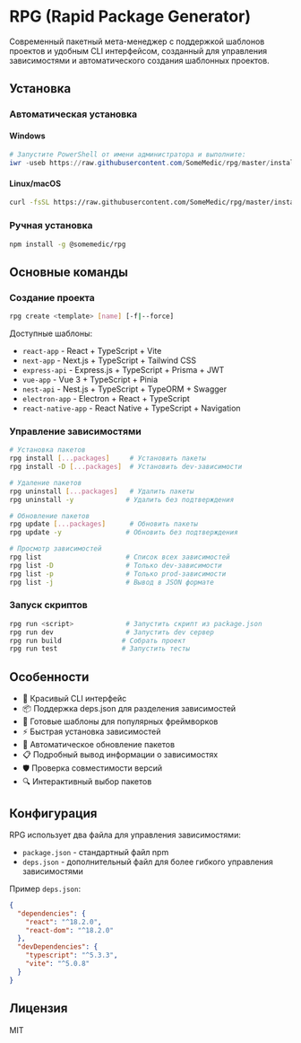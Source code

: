 # RPG (Rapid Package Generator)

Современный пакетный мета-менеджер с поддержкой шаблонов проектов и удобным CLI интерфейсом, созданный для управления зависимостями и автоматического создания шаблонных проектов.

## Установка

### Автоматическая установка

#### Windows
```powershell
# Запустите PowerShell от имени администратора и выполните:
iwr -useb https://raw.githubusercontent.com/SomeMedic/rpg/master/install.ps1 | iex
```

#### Linux/macOS
```bash
curl -fsSL https://raw.githubusercontent.com/SomeMedic/rpg/master/install.sh | bash
```

### Ручная установка
```bash
npm install -g @somemedic/rpg
```

## Основные команды

### Создание проекта

```bash
rpg create <template> [name] [-f|--force]
```

Доступные шаблоны:
- `react-app` - React + TypeScript + Vite
- `next-app` - Next.js + TypeScript + Tailwind CSS
- `express-api` - Express.js + TypeScript + Prisma + JWT
- `vue-app` - Vue 3 + TypeScript + Pinia
- `nest-api` - Nest.js + TypeScript + TypeORM + Swagger
- `electron-app` - Electron + React + TypeScript
- `react-native-app` - React Native + TypeScript + Navigation

### Управление зависимостями

```bash
# Установка пакетов
rpg install [...packages]     # Установить пакеты
rpg install -D [...packages]  # Установить dev-зависимости

# Удаление пакетов
rpg uninstall [...packages]   # Удалить пакеты
rpg uninstall -y             # Удалить без подтверждения

# Обновление пакетов
rpg update [...packages]      # Обновить пакеты
rpg update -y                # Обновить без подтверждения

# Просмотр зависимостей
rpg list                     # Список всех зависимостей
rpg list -D                  # Только dev-зависимости
rpg list -p                  # Только prod-зависимости
rpg list -j                  # Вывод в JSON формате
```

### Запуск скриптов

```bash
rpg run <script>             # Запустить скрипт из package.json
rpg run dev                  # Запустить dev сервер
rpg run build               # Собрать проект
rpg run test                # Запустить тесты
```

## Особенности

- 🎨 Красивый CLI интерфейс
- 📦 Поддержка deps.json для разделения зависимостей
- 🚀 Готовые шаблоны для популярных фреймворков
- ⚡️ Быстрая установка зависимостей
- 🔄 Автоматическое обновление пакетов
- 📋 Подробный вывод информации о зависимостях
- 🛡️ Проверка совместимости версий
- 🔍 Интерактивный выбор пакетов

## Конфигурация

RPG использует два файла для управления зависимостями:
- `package.json` - стандартный файл npm
- `deps.json` - дополнительный файл для более гибкого управления зависимостями

Пример `deps.json`:
```json
{
  "dependencies": {
    "react": "^18.2.0",
    "react-dom": "^18.2.0"
  },
  "devDependencies": {
    "typescript": "^5.3.3",
    "vite": "^5.0.8"
  }
}
```

## Лицензия

MIT 
